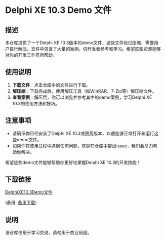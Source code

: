 # Delphi XE 10.3 Demo 文件

## 描述
本仓库提供了一个Delphi XE 10.3版本的demo文件，这些文件经过压缩，需要用户自行解压。文件中包含了大量的案例，供开发者参考和学习。希望这些资源能够对你的开发工作有所帮助。

## 使用说明
1. **下载文件**：点击仓库中的文件进行下载。
2. **解压缩**：下载完成后，使用解压工具（如WinRAR、7-Zip等）解压缩文件。
3. **查看案例**：解压后，你可以浏览并参考其中的demo案例，学习Delphi XE 10.3的使用方法和技巧。

## 注意事项
- 请确保你已经安装了Delphi XE 10.3或更高版本，以便能够正常打开和运行这些demo文件。
- 如果你在使用过程中遇到任何问题，欢迎在仓库中提出issue，我们会尽力帮助你解决。

希望这些demo文件能够帮助你更好地掌握Delphi XE 10.3的开发技能！

## 下载链接
[DelphiXE10.3Demo文件](https://pan.quark.cn/s/0483caaaeabc) 

(备用: [备用下载](https://pan.baidu.com/s/1Xm1FuxsAy-59R31i5k7lVQ?pwd=1234))

## 说明

该仓库仅用于学习交流，请勿用于商业用途。
